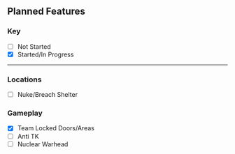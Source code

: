 ## Planned Features

### Key
- [ ] Not Started
- [X] Started/In Progress

---

### Locations
- [ ] Nuke/Breach Shelter

### Gameplay
- [X] Team Locked Doors/Areas
- [ ] Anti TK
- [ ] Nuclear Warhead
